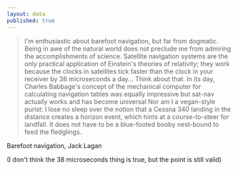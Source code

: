 ```yaml
---
layout: data
published: true
---
```


> I'm enthusiastic about barefoot navigation, but far from dogmatic. Being in awe of the natural world does not preclude me from admiring the accomplishments of science. Satellite navigation systems are the only practical application of Einstein's theories of relativity; they work because the clocks in satellites tick faster than the clock in your receiver by 38 microseconds a day...
> Think about that.
> In its day, Charles Babbage's concept of the mechanical computer for calculating navigation tables was equally impressive but sat-nav actually works and has become universal
> Nor am I a vegan-style purist: I lose no sleep over the notion that a Cessna 340 landing in the distance creates a horizon event, which hints at a course-to-steer for landfall. It does not have to be a blue-footed booby nest-bound to feed the fledglings.


Barefoot navigation, Jack Lagan


(I don't think the 38 microseconds thing is true, but the point is still valid)